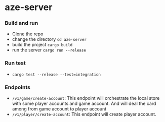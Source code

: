 # aze-server

### Build and run 
- Clone the repo
- change the directory `cd aze-server` 
- build the project `cargo build`
- run the server `cargo run --release`

### Run test
- `cargo test --release --test=integration`

### Endpoints
- `/v1/game/create-account`: This endpoint will orchestrate the local store with some player accounts and game account. And will deal the card among from game account to player account
- `/v1/player/create-account`: This endpoint will create player account.
